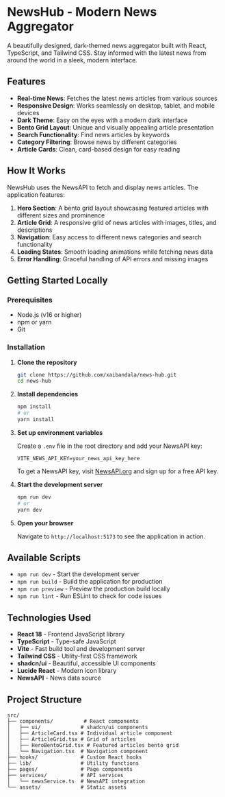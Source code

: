 # NewsHub - Modern News Aggregator

A beautifully designed, dark-themed news aggregator built with React, TypeScript, and Tailwind CSS. Stay informed with the latest news from around the world in a sleek, modern interface.

## Features

- **Real-time News**: Fetches the latest news articles from various sources
- **Responsive Design**: Works seamlessly on desktop, tablet, and mobile devices
- **Dark Theme**: Easy on the eyes with a modern dark interface
- **Bento Grid Layout**: Unique and visually appealing article presentation
- **Search Functionality**: Find news articles by keywords
- **Category Filtering**: Browse news by different categories
- **Article Cards**: Clean, card-based design for easy reading

## How It Works

NewsHub uses the NewsAPI to fetch and display news articles. The application features:

1. **Hero Section**: A bento grid layout showcasing featured articles with different sizes and prominence
2. **Article Grid**: A responsive grid of news articles with images, titles, and descriptions
3. **Navigation**: Easy access to different news categories and search functionality
4. **Loading States**: Smooth loading animations while fetching news data
5. **Error Handling**: Graceful handling of API errors and missing images

## Getting Started Locally

### Prerequisites

- Node.js (v16 or higher)
- npm or yarn
- Git

### Installation

1. **Clone the repository**
   ```sh
   git clone https://github.com/xaibandala/news-hub.git
   cd news-hub
   ```

2. **Install dependencies**
   ```sh
   npm install
   # or
   yarn install
   ```

3. **Set up environment variables**
   
   Create a `.env` file in the root directory and add your NewsAPI key:
   ```env
   VITE_NEWS_API_KEY=your_news_api_key_here
   ```
   
   To get a NewsAPI key, visit [NewsAPI.org](https://newsapi.org/) and sign up for a free API key.

4. **Start the development server**
   ```sh
   npm run dev
   # or
   yarn dev
   ```

5. **Open your browser**
   
   Navigate to `http://localhost:5173` to see the application in action.

## Available Scripts

- `npm run dev` - Start the development server
- `npm run build` - Build the application for production
- `npm run preview` - Preview the production build locally
- `npm run lint` - Run ESLint to check for code issues

## Technologies Used

- **React 18** - Frontend JavaScript library
- **TypeScript** - Type-safe JavaScript
- **Vite** - Fast build tool and development server
- **Tailwind CSS** - Utility-first CSS framework
- **shadcn/ui** - Beautiful, accessible UI components
- **Lucide React** - Modern icon library
- **NewsAPI** - News data source

## Project Structure

```
src/
├── components/          # React components
│   ├── ui/             # shadcn/ui components
│   ├── ArticleCard.tsx # Individual article component
│   ├── ArticleGrid.tsx # Grid of articles
│   ├── HeroBentoGrid.tsx # Featured articles bento grid
│   └── Navigation.tsx  # Navigation component
├── hooks/              # Custom React hooks
├── lib/                # Utility functions
├── pages/              # Page components
├── services/           # API services
│   └── newsService.ts  # NewsAPI integration
└── assets/             # Static assets
```
